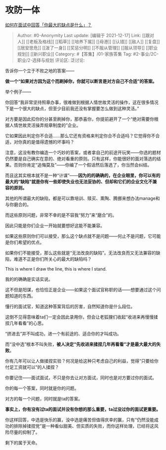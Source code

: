 # 攻防一体
[如何在面试中回答「你最大的缺点是什么」？](https://www.zhihu.com/question/20887129/answer/2274353390)

> Author: #0-Anonymity
> Last update: [编辑于 2021-12-17]
> Link: [[跟对人]] [[老板及格线]] [[稻草]] [[培养下属]] [[母港]] [[认错]] [[敌人]] [[复盘]] [[居安思危]] [[泼了一身]] [[奖惩分明]] [[不服从管理]] [[服从领导]] [[职业规划]] [[新兴职业]]
> Category: #【答集】/01-家族答集
> Tag: #2-事业/2C-职业/2-选择与规划
> 评论区:
> 泛讨论:

告诉你一个立于不败之地的答案——

**做一个“如果对方因为这个而刷掉你，你就可以断言是对方自己不合适”的答案。**

举个例子——

你回答“我非常坚持照章办事，很难做到根据人情世故灵活的操作，这在很多情况下是一个很大的缺点，但至少目前我还没有掌握要怎么做到这种灵活。”

对方要是因此扣你的分甚至刷掉你，那恭喜你，你提前避开了一个“绝对需要你根据人情世故灵活操弄规章制度的”企业。

它如果因此判定你不合适……那么它还有资格来判定你合不合适吗？它觉得你不合适，对你真的是值得遗憾的坏事吗？

注意，这没有教你编造一个巧妙的答案，或者拿自己的前途开玩笑——你选的题材仍然要是自己确实在意的、绝对看重的原则。只有这样，你能很好的面对落选的结果。否则你肯定“追悔莫及”——你编了一个假话然后落选了，你当然会纠结。

而且这其实根本就不是一种“计谋”——**因为的的确确的，在企业眼里，你可以有的最大的“缺陷”就是你有一些即使失业也无法妥协的、但却和它们的企业文化不兼容的原则。**

其他的所谓最大的缺陷，都是可以靠培训、赎买、熏陶、腾挪来想办法manage和与你磨合的。

而这些原则问题，非常不幸的是不容我“努力”来“磨合”的。

因此只能是你们企业一开始就要想好这能不能兼容。

如果这些原则你们可以接受，那么这个缺点就不是问题——何止不是问题，它可能是你们希望的优点。

如果你们不能接受，那么这些就是“无法改良的缺陷”。无法改良而又无法兼容的缺陷，难道不正是你们所关心的最大的缺陷吗？

This is where I draw the line, this is where I stand.

我的的确确是实话实说。

这不但是阳谋，也恰恰正是企业——如果这个面试官称职的话——想要通过这个问题知道的东西。

懂行的面试官，知道这种答案背后的厉害，自然知道你是什么段位。

这倒不见得意味着ta们一定会因此录用你，但会让老狐狸们收起“收进来再慢慢揉捏几年看看”的心思。

“挤进去”并不叫成功，进一个有前途的、适合你的才叫成功。

而“没中选”根本不叫失败，**被人决定“先收进来揉捏几年再看看”才是最大最大的失败**。

你有几年可以让人做揉捏实验？何况是给这种只考虑自己的利益，觉得“只要给你付足工资就可以”的人揉捏？

你要记住——面试面试，不只是你去让对方面试，同时也是对方要过你的面试。

你的每一个答案，同时就是你的问题。

对方的每一个问题，同时就是ta的答案。

**事实上，你有没有过ta的面试并没有你想的那么重要，ta过没过你的面试更重要。**

你这样回答，中选是快乐的赢，没中选是痛苦但值得庆幸的赢，只有“仍然没能成功的排除掉揉捏党”是一种看似甜美、但实质的失败，而你这样处理，已经将这风险尽量的抑制了。

剩下的属于天命。
